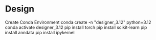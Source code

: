# Design

Create Conda Environment
conda create -n "designer_3.12" python=3.12
conda activate designer_3.12
pip install torch
pip install scikit-learn
pip install anndata
pip install ipykernel